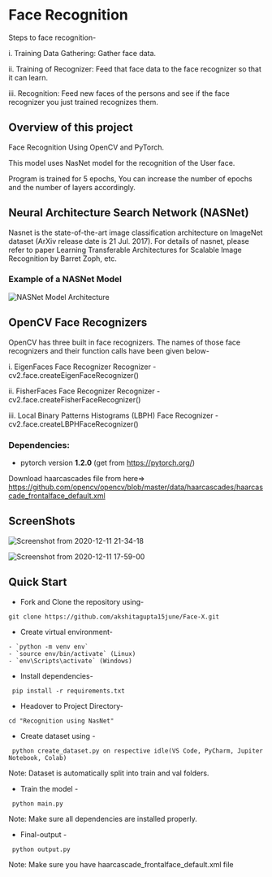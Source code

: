 # Face Recognition

Steps to face recognition-

i. Training Data Gathering: Gather face data. 

ii. Training of Recognizer: Feed that face data to the face recognizer so that it can learn.

iii. Recognition: Feed new faces of the persons and see if the face recognizer you just trained recognizes them.

## Overview of this project
Face Recognition Using OpenCV and PyTorch.

This model uses NasNet model for the recognition of the  User face.

Program is trained for 5 epochs, You can increase the number of epochs and the number of layers accordingly.

## Neural Architecture Search Network (NASNet)
Nasnet is the state-of-the-art image classification architecture on ImageNet dataset (ArXiv release date is 21 Jul. 2017).
For details of nasnet, please refer to paper Learning Transferable Architectures for Scalable Image Recognition by Barret Zoph, etc.

### Example of a NASNet Model
![NASNet Model Architecture](https://raw.githubusercontent.com/titu1994/Keras-NASNet/master/images/nasnet_mobile.png)

## OpenCV Face Recognizers
OpenCV has three built in face recognizers. The names of those face recognizers and their function calls have been given below-

i. EigenFaces Face Recognizer Recognizer - cv2.face.createEigenFaceRecognizer()

ii. FisherFaces Face Recognizer Recognizer - cv2.face.createFisherFaceRecognizer()

iii. Local Binary Patterns Histograms (LBPH) Face Recognizer - cv2.face.createLBPHFaceRecognizer()


### Dependencies:
* pytorch version **1.2.0** (get from https://pytorch.org/)


Download haarcascades file from here=> https://github.com/opencv/opencv/blob/master/data/haarcascades/haarcascade_frontalface_default.xml

## ScreenShots

![Screenshot from 2020-12-11 21-34-18](https://user-images.githubusercontent.com/53366877/110513516-533d4300-812c-11eb-9cde-7566de26682f.png)

![Screenshot from 2020-12-11 17-59-00](https://user-images.githubusercontent.com/53366877/110513613-6ea84e00-812c-11eb-86ec-d3fcecf921be.png)



## Quick Start

- Fork and Clone the repository using-
```
git clone https://github.com/akshitagupta15june/Face-X.git
```
- Create virtual environment-
```
- `python -m venv env`
- `source env/bin/activate` (Linux)
- `env\Scripts\activate` (Windows)
```
- Install dependencies-
```
 pip install -r requirements.txt
```

- Headover to Project Directory- 
```
cd "Recognition using NasNet"
```
- Create dataset using -
```
 python create_dataset.py on respective idle(VS Code, PyCharm, Jupiter Notebook, Colab)
```
Note: Dataset is automatically split into train and val folders.

- Train the model -
```
 python main.py
```
Note: Make sure all dependencies are installed properly.

- Final-output -
```
 python output.py
```
Note: Make sure you have haarcascade_frontalface_default.xml file 